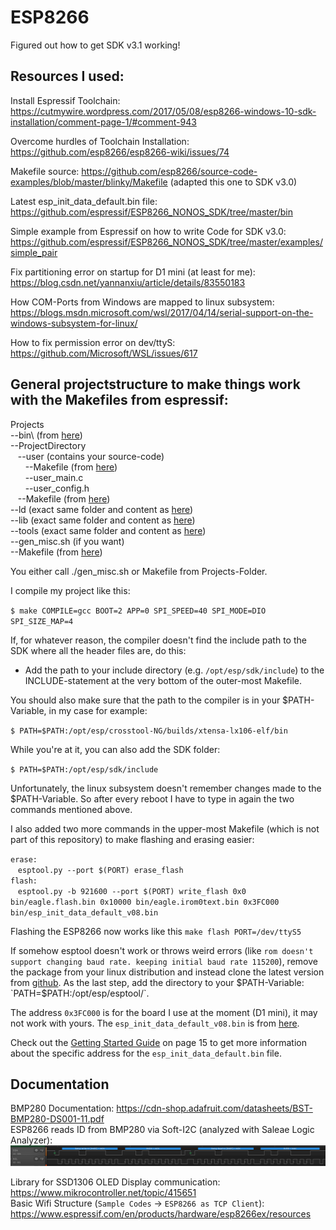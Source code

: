 # ESP8266
Figured out how to get SDK v3.1 working!

## Resources I used:

Install Espressif Toolchain: https://cutmywire.wordpress.com/2017/05/08/esp8266-windows-10-sdk-installation/comment-page-1/#comment-943

Overcome hurdles of Toolchain Installation: https://github.com/esp8266/esp8266-wiki/issues/74

Makefile source: https://github.com/esp8266/source-code-examples/blob/master/blinky/Makefile (adapted this one to SDK v3.0)

Latest esp_init_data_default.bin file: https://github.com/espressif/ESP8266_NONOS_SDK/tree/master/bin

Simple example from Espressif on how to write Code for SDK v3.0: https://github.com/espressif/ESP8266_NONOS_SDK/tree/master/examples/simple_pair

Fix partitioning error on startup for D1 mini (at least for me): https://blog.csdn.net/yannanxiu/article/details/83550183

How COM-Ports from Windows are mapped to linux subsystem: https://blogs.msdn.microsoft.com/wsl/2017/04/14/serial-support-on-the-windows-subsystem-for-linux/

How to fix permission error on dev/ttyS: https://github.com/Microsoft/WSL/issues/617

## General projectstructure to make things work with the Makefiles from espressif:

Projects<br/>
--bin\ (from [here](https://github.com/espressif/ESP8266_NONOS_SDK/tree/master/bin))<br/>
--ProjectDirectory<br/>
&nbsp;&nbsp;&nbsp;--user (contains your source-code)<br/>
&nbsp;&nbsp;&nbsp;&nbsp;&nbsp;&nbsp;--Makefile (from [here](https://github.com/espressif/ESP8266_NONOS_SDK/blob/master/examples/simple_pair/user/Makefile))<br/>
&nbsp;&nbsp;&nbsp;&nbsp;&nbsp;&nbsp;--user_main.c<br/>
&nbsp;&nbsp;&nbsp;&nbsp;&nbsp;&nbsp;--user_config.h<br/>
&nbsp;&nbsp;&nbsp;--Makefile (from [here](https://github.com/espressif/ESP8266_NONOS_SDK/blob/master/examples/simple_pair/Makefile))<br/>
--ld (exact same folder and content as [here](https://github.com/espressif/ESP8266_NONOS_SDK/tree/master/ld))<br/>
--lib (exact same folder and content as [here](https://github.com/espressif/ESP8266_NONOS_SDK/tree/master/lib))<br/>
--tools (exact same folder and content as [here](https://github.com/espressif/ESP8266_NONOS_SDK/tree/master/tools))<br/>
--gen_misc.sh (if you want)<br/>
--Makefile (from [here](https://github.com/espressif/ESP8266_NONOS_SDK/blob/master/Makefile))<br/>

You either call ./gen_misc.sh or Makefile from Projects-Folder.

I compile my project like this:<br/>

`$ make COMPILE=gcc BOOT=2 APP=0 SPI_SPEED=40 SPI_MODE=DIO SPI_SIZE_MAP=4`

If, for whatever reason, the compiler doesn't find the include path to the SDK where all the header files are, do this:<br/>
* Add the path to your include directory (e.g. `/opt/esp/sdk/include`) to the INCLUDE-statement at the very bottom of the outer-most Makefile.

You should also make sure that the path to the compiler is in your $PATH-Variable, in my case for example:

`$ PATH=$PATH:/opt/esp/crosstool-NG/builds/xtensa-lx106-elf/bin`

While you're at it, you can also add the SDK folder:

`$ PATH=$PATH:/opt/esp/sdk/include`

Unfortunately, the linux subsystem doesn't remember changes made to the $PATH-Variable. So after every reboot I have to type in again the two commands mentioned above.

I also added two more commands in the upper-most Makefile (which is not part of this repository) to make flashing and erasing easier:<br/>

`erase:`<br/>
&nbsp;&nbsp;&nbsp;`esptool.py --port $(PORT) erase_flash`
<br/>
`flash:`<br/>
&nbsp;&nbsp;&nbsp;`esptool.py -b 921600 --port $(PORT) write_flash 0x0 bin/eagle.flash.bin 0x10000 bin/eagle.irom0text.bin 0x3FC000 bin/esp_init_data_default_v08.bin`

Flashing the ESP8266 now works like this `make flash PORT=/dev/ttyS5`

If somehow esptool doesn't work or throws weird errors (like `rom doesn't support changing baud rate. keeping initial baud rate 115200`), remove the package from your linux distribution and instead clone the latest version from [github](https://github.com/espressif/esptool). As the last step, add the directory to your $PATH-Variable: `PATH=$PATH:/opt/esp/esptool/`.

The address `0x3FC000` is for the board I use at the moment (D1 mini), it may not work with yours. The `esp_init_data_default_v08.bin` is from [here](https://github.com/espressif/ESP8266_NONOS_SDK/tree/master/bin).

Check out the [Getting Started Guide](https://www.espressif.com/sites/default/files/documentation/2a-esp8266-sdk_getting_started_guide_en.pdf) on page 15 to get more information about the specific address for the `esp_init_data_default.bin` file.

## Documentation
BMP280 Documentation: https://cdn-shop.adafruit.com/datasheets/BST-BMP280-DS001-11.pdf <br/>
ESP8266 reads ID from BMP280 via Soft-I2C (analyzed with Saleae Logic Analyzer):
![alt text](https://github.com/Bresenham/ESP8266/blob/master/resources/ESP8266_Read_BMP280_ID_via_I2C.png)

Library for SSD1306 OLED Display communication: https://www.mikrocontroller.net/topic/415651 <br/>
Basic Wifi Structure (`Sample Codes` -> `ESP8266 as TCP Client`): https://www.espressif.com/en/products/hardware/esp8266ex/resources <br/>
